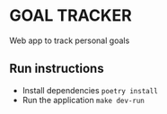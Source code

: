 # GOAL TRACKER

Web app to track personal goals

## Run instructions

- Install dependencies `poetry install`
- Run the application `make dev-run`
